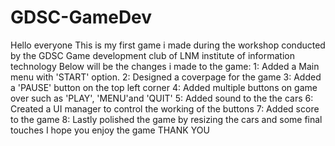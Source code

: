 # GDSC-GameDev
Hello everyone This is my first game i made during the workshop conducted by the GDSC Game development club of LNM institute of information technology
Below will be the changes i made to the game:
    1: Added a Main menu with 'START' option.
    2: Designed a coverpage for the game
    3: Added a 'PAUSE' button on the top left corner 
    4: Added multiple buttons on game over such as 'PLAY', 'MENU'and 'QUIT'
    5: Added sound to the the cars
    6: Created a UI manager to control the working of the buttons
    7: Added score to the game
    8: Lastly polished the game by resizing the cars and some final touches
I hope you enjoy the game
THANK YOU
